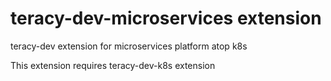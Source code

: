 # teracy-dev-microservices extension

teracy-dev extension for microservices platform atop k8s

This extension requires teracy-dev-k8s extension

